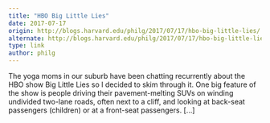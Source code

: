```yaml
---
title: "HBO Big Little Lies"
date: 2017-07-17
origin: http://blogs.harvard.edu/philg/2017/07/17/hbo-big-little-lies/
alternate: http://blogs.harvard.edu/philg/2017/07/17/hbo-big-little-lies/
type: link
author: philg
---
```


The yoga moms in our suburb have been chatting&nbsp;recurrently about the HBO show Big Little Lies&nbsp;so I decided to skim through it. One big feature of the show is people driving their pavement-melting SUVs on winding undivided two-lane roads, often next to a cliff, and looking at back-seat passengers (children) or at a front-seat passengers. […]

